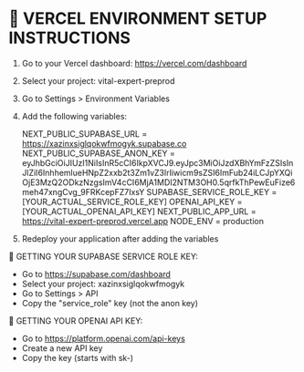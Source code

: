 
🚀 VERCEL ENVIRONMENT SETUP INSTRUCTIONS
=========================================

1. Go to your Vercel dashboard: https://vercel.com/dashboard
2. Select your project: vital-expert-preprod
3. Go to Settings > Environment Variables
4. Add the following variables:

   NEXT_PUBLIC_SUPABASE_URL = https://xazinxsiglqokwfmogyk.supabase.co
   NEXT_PUBLIC_SUPABASE_ANON_KEY = eyJhbGciOiJIUzI1NiIsInR5cCI6IkpXVCJ9.eyJpc3MiOiJzdXBhYmFzZSIsInJlZiI6InhhemlueHNpZ2xxb2t3Zm1vZ3lrIiwicm9sZSI6ImFub24iLCJpYXQiOjE3MzQ2ODkzNzgsImV4cCI6MjA1MDI2NTM3OH0.5qrfkThPewEuFize6meh47xngCvg_9FRKcepFZ7IxsY
   SUPABASE_SERVICE_ROLE_KEY = [YOUR_ACTUAL_SERVICE_ROLE_KEY]
   OPENAI_API_KEY = [YOUR_ACTUAL_OPENAI_API_KEY]
   NEXT_PUBLIC_APP_URL = https://vital-expert-preprod.vercel.app
   NODE_ENV = production

5. Redeploy your application after adding the variables

🔑 GETTING YOUR SUPABASE SERVICE ROLE KEY:
- Go to https://supabase.com/dashboard
- Select your project: xazinxsiglqokwfmogyk
- Go to Settings > API
- Copy the "service_role" key (not the anon key)

🔑 GETTING YOUR OPENAI API KEY:
- Go to https://platform.openai.com/api-keys
- Create a new API key
- Copy the key (starts with sk-)
